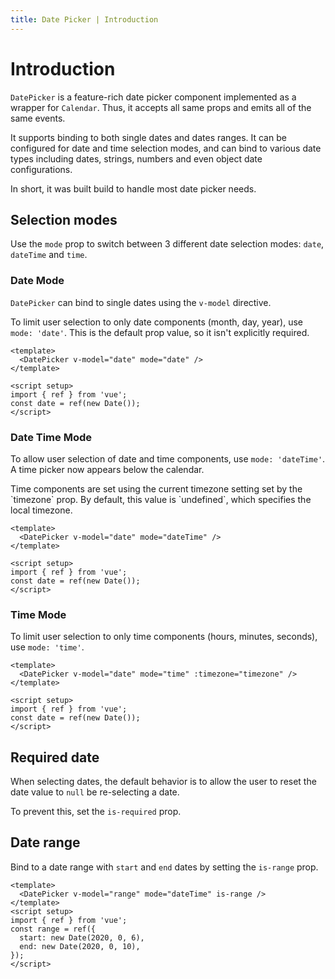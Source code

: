 ```yaml
---
title: Date Picker | Introduction
---
```


# Introduction

`DatePicker` is a feature-rich date picker component implemented as a wrapper for `Calendar`. Thus, it accepts all same props and emits all of the same events.

It supports binding to both single dates and dates ranges. It can be configured for date and time selection modes, and can bind to various date types including dates, strings, numbers and even object date configurations.

In short, it was built build to handle most date picker needs.

## Selection modes

Use the `mode` prop to switch between 3 different date selection modes: `date`, `dateTime` and `time`.

### Date Mode

`DatePicker` can bind to single dates using the `v-model` directive.

To limit user selection to only date components (month, day, year), use `mode: 'date'`. This is the default prop value, so it isn't explicitly required.

<Example centered>
  <DateWithValue mode="date" />
</Example>

```vue
<template>
  <DatePicker v-model="date" mode="date" />
</template>

<script setup>
import { ref } from 'vue';
const date = ref(new Date());
</script>
```

### Date Time Mode

To allow user selection of date and time components, use `mode: 'dateTime'`. A time picker now appears below the calendar.

<BaseAlert info>
  Time components are set using the current timezone setting set by the `timezone` prop. By default, this value is `undefined`, which specifies the local timezone.
</BaseAlert>

<Example centered>
  <DateWithValue mode="dateTime" />
</Example>

```vue
<template>
  <DatePicker v-model="date" mode="dateTime" />
</template>

<script setup>
import { ref } from 'vue';
const date = ref(new Date());
</script>
```

### Time Mode

To limit user selection to only time components (hours, minutes, seconds), use `mode: 'time'`.

<Example centered>
  <DateWithValue mode="time" />
</Example>

```vue
<template>
  <DatePicker v-model="date" mode="time" :timezone="timezone" />
</template>

<script setup>
import { ref } from 'vue';
const date = ref(new Date());
</script>
```

## Required date

When selecting dates, the default behavior is to allow the user to reset the date value to `null` be re-selecting a date.

To prevent this, set the `is-required` prop.

<Example centered>
  <DateWithValue mode="dateTime" is-required />
</Example>

## Date range

Bind to a date range with `start` and `end` dates by setting the `is-range` prop.

<Example centered>
  <DateWithValue mode="dateTime" is-range />
</Example>

```vue
<template>
  <DatePicker v-model="range" mode="dateTime" is-range />
</template>
<script setup>
import { ref } from 'vue';
const range = ref({
  start: new Date(2020, 0, 6),
  end: new Date(2020, 0, 10),
});
</script>
```
